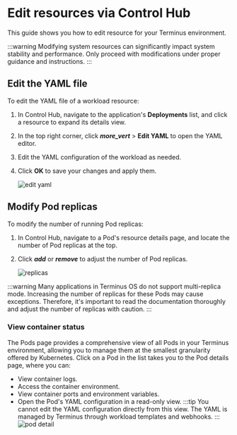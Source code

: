 # Edit resources via Control Hub
This guide shows you how to edit resource for your Terminus environment.

:::warning
Modifying system resources can significantly impact system stability and performance. Only proceed with modifications under proper guidance and instructions.
:::
## Edit the YAML file

To edit the YAML file of a workload resource:

1. In Control Hub, navigate to the application's **Deployments** list, and click a resource to expand its details view.
2. In the top right corner, click **<i class="material-icons">more_vert</i>** > **Edit YAML** to open the YAML editor.
3. Edit the YAML configuration of the workload as needed.
4. Click **OK** to save your changes and apply them.

   ![edit yaml](/images/how-to/terminus/controlhub/browse/10.jpg)

## Modify Pod replicas

To modify the number of running Pod replicas:

1. In Control Hub, navigate to a Pod's resource details page, and locate the number of Pod replicas at the top.
2. Click **<i class="material-icons">add</i>** or **<i class="material-icons">remove</i>** to adjust the number of Pod replicas.

   ![replicas](/images/how-to/terminus/controlhub/browse/09.jpg)

:::warning
Many applications in Terminus OS do not support multi-replica mode. Increasing the number of replicas for these Pods may cause exceptions. Therefore, it's important to read the documentation thoroughly and adjust the number of replicas with caution.
:::


### View container status
The Pods page provides a comprehensive view of all Pods in your Terminus environment, allowing you to manage them at the smallest granularity offered by Kubernetes.
Click on a Pod in the list takes you to the Pod details page, where you can:
- View container logs.
- Access the container environment.
- View container ports and environment variables.
- Open the Pod's YAML configuration in a read-only view.
  :::tip
  You cannot edit the YAML configuration directly from this view. The YAML is managed by Terminus through workload templates and webhooks.
  :::
![pod detail](/images/how-to/terminus/controlhub/pods/02.jpg)

